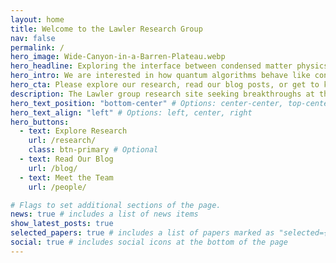 ```yaml
---
layout: home
title: Welcome to the Lawler Research Group
nav: false
permalink: /
hero_image: Wide-Canyon-in-a-Barren-Plateau.webp
hero_headline: Exploring the interface between condensed matter physics and quantum information science.
hero_intro: We are interested in how quantum algorithms behave like condensed matter, how condensed matter is captured by quantum algorithms, and how machine learning can help us make discoveries in either of these areas.
hero_cta: Please explore our research, read our blog posts, or get to know our team!
description: The Lawler group research site seeking breakthroughs at the interface of condensed matter physics, quantum information science, and artificial intellegance.
hero_text_position: "bottom-center" # Options: center-center, top-center, bottom-center, center-left, center-right, top-left, top-right, bottom-left, bottom-right
hero_text_align: "left" # Options: left, center, right
hero_buttons:
  - text: Explore Research
    url: /research/
    class: btn-primary # Optional
  - text: Read Our Blog
    url: /blog/
  - text: Meet the Team
    url: /people/

# Flags to set additional sections of the page.
news: true # includes a list of news items
show_latest_posts: true
selected_papers: true # includes a list of papers marked as "selected={true}"
social: true # includes social icons at the bottom of the page
---
```

